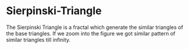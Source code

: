 # Sierpinski-Triangle
The Sierpinski Triangle is a fractal which generate the similar triangles of the base triangles. If we zoom into the figure we got similar pattern of similar triangles till infinity.
